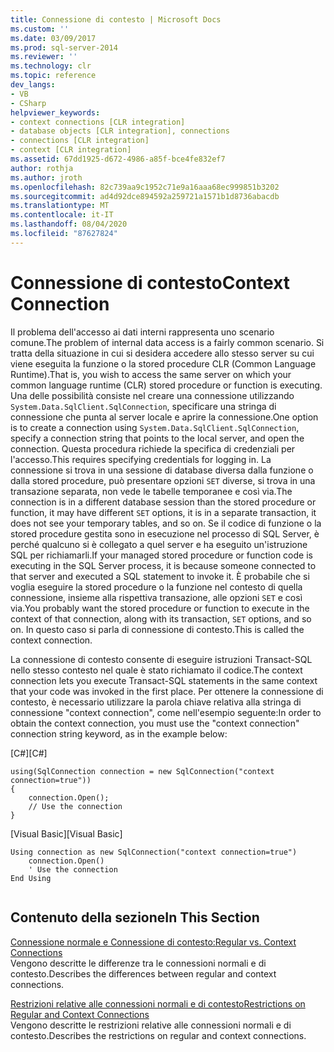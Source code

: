 ```yaml
---
title: Connessione di contesto | Microsoft Docs
ms.custom: ''
ms.date: 03/09/2017
ms.prod: sql-server-2014
ms.reviewer: ''
ms.technology: clr
ms.topic: reference
dev_langs:
- VB
- CSharp
helpviewer_keywords:
- context connections [CLR integration]
- database objects [CLR integration], connections
- connections [CLR integration]
- context [CLR integration]
ms.assetid: 67dd1925-d672-4986-a85f-bce4fe832ef7
author: rothja
ms.author: jroth
ms.openlocfilehash: 82c739aa9c1952c71e9a16aaa68ec999851b3202
ms.sourcegitcommit: ad4d92dce894592a259721a1571b1d8736abacdb
ms.translationtype: MT
ms.contentlocale: it-IT
ms.lasthandoff: 08/04/2020
ms.locfileid: "87627824"
---
```

# <a name="context-connection"></a><span data-ttu-id="0f882-102">Connessione di contesto</span><span class="sxs-lookup"><span data-stu-id="0f882-102">Context Connection</span></span>
  <span data-ttu-id="0f882-103">Il problema dell'accesso ai dati interni rappresenta uno scenario comune.</span><span class="sxs-lookup"><span data-stu-id="0f882-103">The problem of internal data access is a fairly common scenario.</span></span> <span data-ttu-id="0f882-104">Si tratta della situazione in cui si desidera accedere allo stesso server su cui viene eseguita la funzione o la stored procedure CLR (Common Language Runtime).</span><span class="sxs-lookup"><span data-stu-id="0f882-104">That is, you wish to access the same server on which your common language runtime (CLR) stored procedure or function is executing.</span></span> <span data-ttu-id="0f882-105">Una delle possibilità consiste nel creare una connessione utilizzando `System.Data.SqlClient.SqlConnection`, specificare una stringa di connessione che punta al server locale e aprire la connessione.</span><span class="sxs-lookup"><span data-stu-id="0f882-105">One option is to create a connection using `System.Data.SqlClient.SqlConnection`, specify a connection string that points to the local server, and open the connection.</span></span> <span data-ttu-id="0f882-106">Questa procedura richiede la specifica di credenziali per l'accesso.</span><span class="sxs-lookup"><span data-stu-id="0f882-106">This requires specifying credentials for logging in.</span></span> <span data-ttu-id="0f882-107">La connessione si trova in una sessione di database diversa dalla funzione o dalla stored procedure, può presentare opzioni `SET` diverse, si trova in una transazione separata, non vede le tabelle temporanee e così via.</span><span class="sxs-lookup"><span data-stu-id="0f882-107">The connection is in a different database session than the stored procedure or function, it may have different `SET` options, it is in a separate transaction, it does not see your temporary tables, and so on.</span></span> <span data-ttu-id="0f882-108">Se il codice di funzione o la stored procedure gestita sono in esecuzione nel processo di SQL Server, è perché qualcuno si è collegato a quel server e ha eseguito un'istruzione SQL per richiamarli.</span><span class="sxs-lookup"><span data-stu-id="0f882-108">If your managed stored procedure or function code is executing in the SQL Server process, it is because someone connected to that server and executed a SQL statement to invoke it.</span></span> <span data-ttu-id="0f882-109">È probabile che si voglia eseguire la stored procedure o la funzione nel contesto di quella connessione, insieme alla rispettiva transazione, alle opzioni `SET` e così via.</span><span class="sxs-lookup"><span data-stu-id="0f882-109">You probably want the stored procedure or function to execute in the context of that connection, along with its transaction, `SET` options, and so on.</span></span> <span data-ttu-id="0f882-110">In questo caso si parla di connessione di contesto.</span><span class="sxs-lookup"><span data-stu-id="0f882-110">This is called the context connection.</span></span>  
  
 <span data-ttu-id="0f882-111">La connessione di contesto consente di eseguire istruzioni Transact-SQL nello stesso contesto nel quale è stato richiamato il codice.</span><span class="sxs-lookup"><span data-stu-id="0f882-111">The context connection lets you execute Transact-SQL statements in the same context that your code was invoked in the first place.</span></span> <span data-ttu-id="0f882-112">Per ottenere la connessione di contesto, è necessario utilizzare la parola chiave relativa alla stringa di connessione "context connection", come nell'esempio seguente:</span><span class="sxs-lookup"><span data-stu-id="0f882-112">In order to obtain the context connection, you must use the "context connection" connection string keyword, as in the example below:</span></span>  
  
 <span data-ttu-id="0f882-113">[C#]</span><span class="sxs-lookup"><span data-stu-id="0f882-113">[C#]</span></span>  
  
```  
using(SqlConnection connection = new SqlConnection("context connection=true"))   
{  
    connection.Open();  
    // Use the connection  
}  
```  
  
 <span data-ttu-id="0f882-114">[Visual Basic]</span><span class="sxs-lookup"><span data-stu-id="0f882-114">[Visual Basic]</span></span>  
  
```  
Using connection as new SqlConnection("context connection=true")  
    connection.Open()  
    ' Use the connection  
End Using  
  
```  
  
## <a name="in-this-section"></a><span data-ttu-id="0f882-115">Contenuto della sezione</span><span class="sxs-lookup"><span data-stu-id="0f882-115">In This Section</span></span>  
 [<span data-ttu-id="0f882-116">Connessione normale e Connessione di contesto:</span><span class="sxs-lookup"><span data-stu-id="0f882-116">Regular vs. Context Connections</span></span>](context-connections-vs-regular-connections.md)  
 <span data-ttu-id="0f882-117">Vengono descritte le differenze tra le connessioni normali e di contesto.</span><span class="sxs-lookup"><span data-stu-id="0f882-117">Describes the differences between regular and context connections.</span></span>  
  
 [<span data-ttu-id="0f882-118">Restrizioni relative alle connessioni normali e di contesto</span><span class="sxs-lookup"><span data-stu-id="0f882-118">Restrictions on Regular and Context Connections</span></span>](context-connections-and-regular-connections-restrictions.md)  
 <span data-ttu-id="0f882-119">Vengono descritte le restrizioni relative alle connessioni normali e di contesto.</span><span class="sxs-lookup"><span data-stu-id="0f882-119">Describes the restrictions on regular and context connections.</span></span>  
  
  
